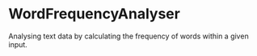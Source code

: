 # WordFrequencyAnalyser
Analysing text data by calculating the frequency of words within a given input.
